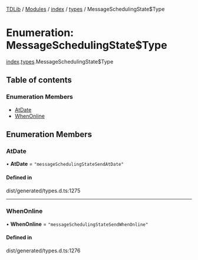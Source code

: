 [TDLib](../README.md) / [Modules](../modules.md) / [index](../modules/index.md) / [types](../modules/index.types.md) / MessageSchedulingState$Type

# Enumeration: MessageSchedulingState$Type

[index](../modules/index.md).[types](../modules/index.types.md).MessageSchedulingState$Type

## Table of contents

### Enumeration Members

- [AtDate](index.types.MessageSchedulingState_Type.md#atdate)
- [WhenOnline](index.types.MessageSchedulingState_Type.md#whenonline)

## Enumeration Members

### AtDate

• **AtDate** = ``"messageSchedulingStateSendAtDate"``

#### Defined in

dist/generated/types.d.ts:1275

___

### WhenOnline

• **WhenOnline** = ``"messageSchedulingStateSendWhenOnline"``

#### Defined in

dist/generated/types.d.ts:1276
